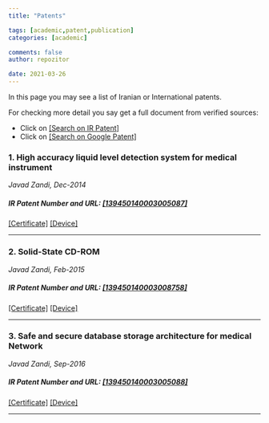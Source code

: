 ```yaml
---
title: "Patents"

tags: [academic,patent,publication]
categories: [academic]

comments: false
author: repozitor

date: 2021-03-26
---
```


In this page you may see a list of Iranian or International patents.

For checking more detail you say get a full document from verified sources:
  - Click on [[Search on IR Patent]](https://ipm.ssaa.ir/Search-Invention)
  - Click on [[Search on Google Patent]](https://www.google.com/?tbm=pts)

### 1. High accuracy liquid level detection system for medical instrument
_Javad Zandi, Dec-2014_
##### IR Patent Number and URL:  [[139450140003005087]](http://ip.ssaa.ir/Patent/SearchResult.aspx?DecNo=139450140003005087&RN=86961)
[[Certificate]](/storage/patent/0-Level-Detection-Certificate.jpeg) [[Device]](/storage/patent/Back-View-of-Liquid-Level-Detection-Board-768x382.jpg)

___
### 2. Solid-State CD-ROM
_Javad Zandi, Feb-2015_
##### IR Patent Number and URL:  [[139450140003008758]](http://ip.ssaa.ir/Patent/SearchResult.aspx?DecNo=139450140003008758&RN=90052)
[[Certificate]](/storage/patent/2-Solid-State-Storage-for-Medical-Instrument-Certificate.jpeg) [[Device]](/storage/patent/IMG_20160828_000345-768x513.jpg)

___
### 3. Safe and secure database storage architecture for medical Network
_Javad Zandi, Sep-2016_
##### IR Patent Number and URL:  [[139450140003005088]](http://ip.ssaa.ir/Patent/SearchResult.aspx?DecNo=139450140003005088&RN=90014)
[[Certificate]](/storage/patent/1-Storage-Emulator-for-Medical-Instrument-Certificate.jpeg) [[Device]](/storage/patent/IMG_20160828_000138-768x614.jpg)

___

